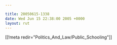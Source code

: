 ```yaml
---

title: 20050615-1338
date: Wed Jun 15 22:38:00 2005 +0000
layout: rut
---
```


[[!meta redir="Politics_And_Law/Public_Schooling"]]

